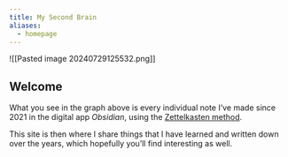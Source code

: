 ```yaml
---
title: My Second Brain
aliases:
  - homepage
---
```

![[Pasted image 20240729125532.png]]

## Welcome

What you see in the graph above is every individual note I’ve made since 2021 in the digital app *Obsidian*, using the [Zettelkasten method](https://en.wikipedia.org/wiki/Zettelkasten).

This site is then where I share things that I have learned and written down over the years, which hopefully you’ll find interesting as well.